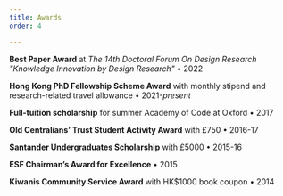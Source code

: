 ```yaml
---
title: Awards
order: 4

---
```

**Best Paper Award** at *The 14th Doctoral Forum On Design Research "Knowledge Innovation by Design Research"* • 2022

**Hong Kong PhD Fellowship Scheme Award** with monthly stipend and research-related travel allowance • 2021-*present* 

**Full-tuition scholarship** for summer Academy of Code at Oxford • 2017  

**Old Centralians’ Trust Student Activity Award** with £750 • 2016-17

**Santander Undergraduates Scholarship** with £5000 • 2015-16

**ESF Chairman’s Award for Excellence** • 2015

**Kiwanis Community Service Award** with HK$1000 book coupon • 2014 
